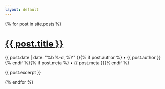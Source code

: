 ```yaml
---
layout: default
---
```


{% for post in site.posts %}
  <h1><a href="{{ post.url }}" style="color: inherit">{{ post.title }}</a></h1>
  <p class="meta">{{ post.date | date: "%b %-d, %Y" }}{% if post.author %} • {{ post.author }}{% endif %}{% if post.meta %} • {{ post.meta }}{% endif %}</p>
  <p>{{ post.excerpt }}</p>
{% endfor %}